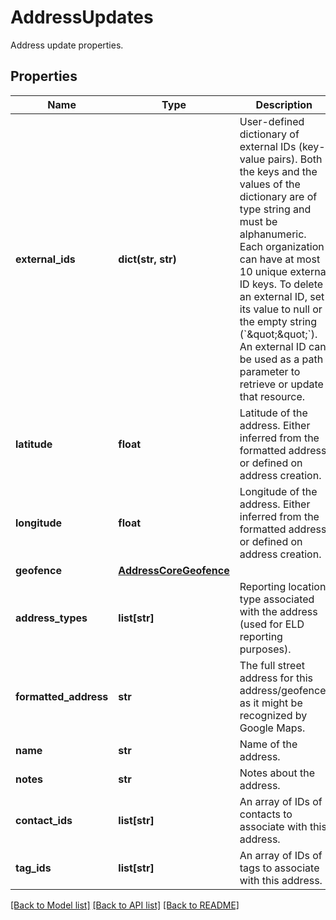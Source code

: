 # AddressUpdates

Address update properties.
## Properties
Name | Type | Description | Notes
------------ | ------------- | ------------- | -------------
**external_ids** | **dict(str, str)** | User-defined dictionary of external IDs (key-value pairs). Both the keys and the values of the dictionary are of type string and must be alphanumeric. Each organization can have at most 10 unique external ID keys. To delete an external ID, set its value to null or the empty string (&#x60;\&quot;\&quot;&#x60;). An external ID can be used as a path parameter to retrieve or update that resource. | [optional] 
**latitude** | **float** | Latitude of the address. Either inferred from the formatted address or defined on address creation. | [optional] 
**longitude** | **float** | Longitude of the address. Either inferred from the formatted address or defined on address creation. | [optional] 
**geofence** | [**AddressCoreGeofence**](AddressCoreGeofence.md) |  | [optional] 
**address_types** | **list[str]** | Reporting location type associated with the address (used for ELD reporting purposes). | [optional] 
**formatted_address** | **str** | The full street address for this address/geofence, as it might be recognized by Google Maps. | [optional] 
**name** | **str** | Name of the address. | [optional] 
**notes** | **str** | Notes about the address. | [optional] 
**contact_ids** | **list[str]** | An array of IDs of contacts to associate with this address. | [optional] 
**tag_ids** | **list[str]** | An array of IDs of tags to associate with this address. | [optional] 

[[Back to Model list]](../README.md#documentation-for-models) [[Back to API list]](../README.md#documentation-for-api-endpoints) [[Back to README]](../README.md)



